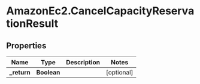 # AmazonEc2.CancelCapacityReservationResult

## Properties

Name | Type | Description | Notes
------------ | ------------- | ------------- | -------------
**_return** | **Boolean** |  | [optional] 


